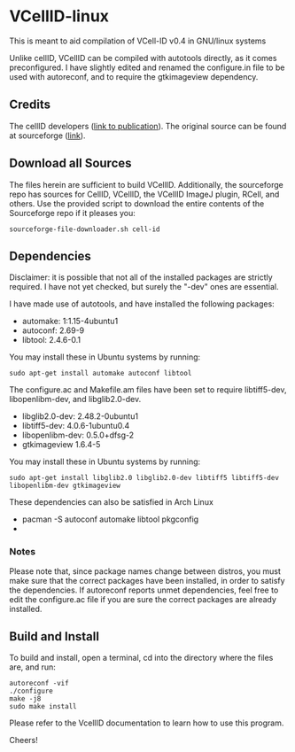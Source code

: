 # VCellID-linux
This is meant to aid compilation of VCell-ID v0.4 in GNU/linux systems

Unlike cellID, VCellID can be compiled with autotools directly, as it comes preconfigured.
I have slightly edited and renamed the configure.in file to be used with autoreconf, and to require the gtkimageview dependency.

## Credits
The cellID developers ([link to publication](http://dx.doi.org/10.1002/0471142727.mb1418s100)).
The original source can be found at sourceforge ([link](https://sourceforge.net/projects/cell-id/)).

## Download all Sources
The files herein are sufficient to build VCellID.
Additionally, the sourceforge repo has sources for CellID, VCellID, the VCellID ImageJ plugin, RCell, and others.
Use the provided script to download the entire contents of the Sourceforge repo if it pleases you:

`sourceforge-file-downloader.sh cell-id`

## Dependencies
Disclaimer: it is possible that not all of the installed packages are strictly required. I have not yet checked, but surely the "-dev" ones are essential.

I have made use of autotools, and have installed the following packages:
* automake: 1:1.15-4ubuntu1
* autoconf: 2.69-9
* libtool: 2.4.6-0.1

You may install these in Ubuntu systems by running:

`sudo apt-get install automake autoconf libtool`

The configure.ac and Makefile.am files have been set to require libtiff5-dev, libopenlibm-dev, and libglib2.0-dev.
* libglib2.0-dev: 2.48.2-0ubuntu1
* libtiff5-dev: 4.0.6-1ubuntu0.4
* libopenlibm-dev: 0.5.0+dfsg-2
* gtkimageview 1.6.4-5

You may install these in Ubuntu systems by running:

`sudo apt-get install libglib2.0 libglib2.0-dev libtiff5 libtiff5-dev libopenlibm-dev gtkimageview`

These dependencies can also be satisfied in Arch Linux
* pacman -S autoconf automake libtool pkgconfig
* 

### Notes

Please note that, since package names change between distros, you must make sure that the correct packages have been installed, in order to satisfy the dependencies. If autoreconf reports unmet dependencies, feel free to edit the configure.ac file if you are sure the correct packages are already installed.

## Build and Install

To build and install, open a terminal, cd into the directory where the files are, and run:

    autoreconf -vif
    ./configure
    make -j8
    sudo make install

Please refer to the VcellID documentation to learn how to use this program.

Cheers!

